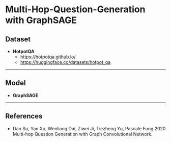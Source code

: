 # Multi-Hop-Question-Generation with GraphSAGE

## Dataset

* **HotpotQA**
  * https://hotpotqa.github.io/  
  * https://huggingface.co/datasets/hotpot_qa

***

## Model

* **GraphSAGE**
 
***

## References 

* Dan Su, Yan Xu, Wenliang Dai, Ziwei Ji, Tiezheng Yu, Pascale Fung 2020 Multi-hop Question Generation with Graph Convolutional Network.
